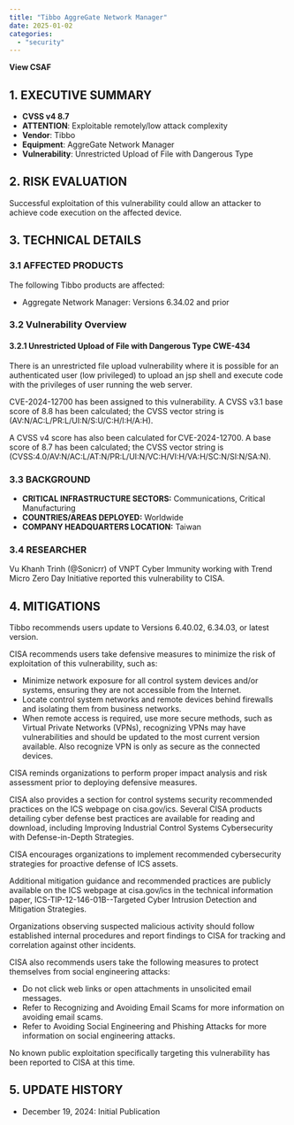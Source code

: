 ```yaml
---
title: "Tibbo AggreGate Network Manager"
date: 2025-01-02
categories: 
  - "security"
---
```


**View CSAF**

## 1\. EXECUTIVE SUMMARY

- **CVSS v4 8.7**
- **ATTENTION**: Exploitable remotely/low attack complexity
- **Vendor**: Tibbo
- **Equipment**: AggreGate Network Manager
- **Vulnerability**: Unrestricted Upload of File with Dangerous Type

## 2\. RISK EVALUATION

Successful exploitation of this vulnerability could allow an attacker to achieve code execution on the affected device.

## 3\. TECHNICAL DETAILS

### 3.1 AFFECTED PRODUCTS

The following Tibbo products are affected:

- Aggregate Network Manager: Versions 6.34.02 and prior

### 3.2 Vulnerability Overview

#### **3.2.1** **Unrestricted Upload of File with Dangerous Type CWE-434**

There is an unrestricted file upload vulnerability where it is possible for an authenticated user (low privileged) to upload an jsp shell and execute code with the privileges of user running the web server.

CVE-2024-12700 has been assigned to this vulnerability. A CVSS v3.1 base score of 8.8 has been calculated; the CVSS vector string is (AV:N/AC:L/PR:L/UI:N/S:U/C:H/I:H/A:H).

A CVSS v4 score has also been calculated for CVE-2024-12700. A base score of 8.7 has been calculated; the CVSS vector string is (CVSS:4.0/AV:N/AC:L/AT:N/PR:L/UI:N/VC:H/VI:H/VA:H/SC:N/SI:N/SA:N).

### 3.3 BACKGROUND

- **CRITICAL INFRASTRUCTURE SECTORS:** Communications, Critical Manufacturing
- **COUNTRIES/AREAS DEPLOYED:** Worldwide
- **COMPANY HEADQUARTERS LOCATION:** Taiwan

### 3.4 RESEARCHER

Vu Khanh Trinh (@Sonicrr) of VNPT Cyber Immunity working with Trend Micro Zero Day Initiative reported this vulnerability to CISA.

## 4\. MITIGATIONS

Tibbo recommends users update to Versions 6.40.02, 6.34.03, or latest version.

CISA recommends users take defensive measures to minimize the risk of exploitation of this vulnerability, such as:

- Minimize network exposure for all control system devices and/or systems, ensuring they are not accessible from the Internet.
- Locate control system networks and remote devices behind firewalls and isolating them from business networks.
- When remote access is required, use more secure methods, such as Virtual Private Networks (VPNs), recognizing VPNs may have vulnerabilities and should be updated to the most current version available. Also recognize VPN is only as secure as the connected devices.

CISA reminds organizations to perform proper impact analysis and risk assessment prior to deploying defensive measures.

CISA also provides a section for control systems security recommended practices on the ICS webpage on cisa.gov/ics. Several CISA products detailing cyber defense best practices are available for reading and download, including Improving Industrial Control Systems Cybersecurity with Defense-in-Depth Strategies.

CISA encourages organizations to implement recommended cybersecurity strategies for proactive defense of ICS assets.

Additional mitigation guidance and recommended practices are publicly available on the ICS webpage at cisa.gov/ics in the technical information paper, ICS-TIP-12-146-01B--Targeted Cyber Intrusion Detection and Mitigation Strategies.

Organizations observing suspected malicious activity should follow established internal procedures and report findings to CISA for tracking and correlation against other incidents.

CISA also recommends users take the following measures to protect themselves from social engineering attacks:

- Do not click web links or open attachments in unsolicited email messages.
- Refer to Recognizing and Avoiding Email Scams for more information on avoiding email scams.
- Refer to Avoiding Social Engineering and Phishing Attacks for more information on social engineering attacks.

No known public exploitation specifically targeting this vulnerability has been reported to CISA at this time.

## 5\. UPDATE HISTORY

- December 19, 2024: Initial Publication
